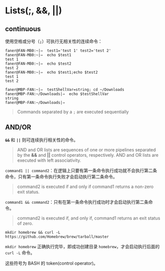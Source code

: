 # Lists(;, &&, ||)

## continuous

使用空格或分号（**`;`**）可执行无相关性的连续命令：

```
faner@FAN-MB0:~|⇒  test1='test 1' test2='test 2'
faner@FAN-MB0:~|⇒  echo $test1
test 1
faner@FAN-MB0:~|⇒  echo $test2
test 2
faner@FAN-MB0:~|⇒  echo $test1;echo $test2
test 1
test 2

faner@MBP-FAN:~|⇒  testShellVar=string; cd ~/Downloads
faner@MBP-FAN:~/Downloads|⇒  echo $testShellVar 
string
faner@MBP-FAN:~/Downloads|⇒ 
```

> Commands separated by a `;` are executed sequentially

## AND/OR

**`&&`** 和 **`||`** 则可连续执行相关性的命令。

> AND and OR lists are sequences of one or more pipelines separated by the **&&** and **||** control operators, respectively. AND and OR lists are executed with left associativity.

`command1 || command2`：在逻辑上只要有第一条命令执行成功就不会执行第二条命令，只有第一条命令执行失败才会启动执行第二条命令。

> command2 is executed if and only if command1 returns a non-zero exit status.

`command1 && command2`：只有在第一条命令执行成功时才会启动执行第二条命令。

> command2 is executed if, and only if, command1 returns an exit status of zero.

```Shell
mkdir homebrew && curl -L https://github.com/Homebrew/brew/tarball/master
```

`mkdir homebrew` 正确执行完毕，即成功创建目录 `homebrew`，才会启动执行后面的 `curl -L` 命令。  

这些符号为 BASH 的 token(control operator)。
